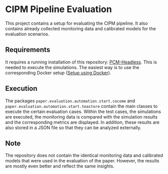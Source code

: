 # CIPM Pipeline Evaluation
This project contains a setup for evaluating the CIPM pipeline. It also contains already collected monitoring data and calibrated models for the evaluation scenarios.

## Requirements
It requires a running installation of this repository: [PCM-Headless](https://github.com/dmonsch/PCM-Headless). This is needed to execute the simulations. The easiest way is to use the corresponding Docker setup ([Setup using Docker](https://github.com/dmonsch/PCM-Headless/wiki/Setup-using-Docker)).

## Execution
The packages `paper.evaluation.automation.start.cocome` and `paper.evaluation.automation.start.teastore` contain the main classes to execute the certain evaluation cases. Within the test cases, the simulations are executed, the monitoring data is compared with the simulation results and the corresponding metrics are displayed. In addition, these results are also stored in a JSON file so that they can be analyzed externally.

## Note
The repository does not contain the identical monitoring data and calibrated models that were used in the evaluation of the paper. However, the results are mostly even better and reflect the same insights.